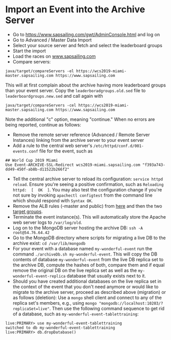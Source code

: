 # Import an Event into the Archive Server

- Go to https://www.sapsailing.com/gwt/AdminConsole.html and log on
- Go to Advanced / Master Data Import
- Select your source server and fetch and select the leaderboard groups
- Start the import
- Load the races on www.sapsailing.com
- Compare servers:
```
java/target/compareServers -el https://wcs2019-miami-master.sapsailing.com https://www.sapsailing.com
```
This will at first complain about the archive having more leaderboard groups than your event server. Copy the ``leaderboradgroups.old.sed`` file to ``leaderboardgroups.new.sed`` and call again with
```
java/target/compareServers -cel https://wcs2019-miami-master.sapsailing.com https://www.sapsailing.com
```
Note the additional "c" option, meaning "continue." When no errors are being reported, continue as follows:

- Remove the remote server reference (Advanced / Remote Server Instances) linking from the archive server to your event server
- Add a rule to the central web server's ``/etc/httpd/conf.d/001-events.conf`` file for the event, such as
```
## World Cup 2019 Miami
Use Event-ARCHIVE-SSL-Redirect wcs2019-miami.sapsailing.com "f393a743-dd49-450f-ab8b-d11522b266f2"
```
- Tell the central archive server to reload its configuration: ``service httpd reload``. Ensure you're seeing a positive confirmation, such as ``Reloading httpd:  [  OK  ]``. You may also test the configuration change if you're not sure by invoking ``apachectl configtest`` from the command line which should respond with ``Syntax OK``.
- Remove the ALB rules (-master and public) from [here](https://eu-west-1.console.aws.amazon.com/ec2/v2/home?region=eu-west-1#ELBRules:type=app;loadBalancerName=Sailing-eu-west-1;loadBalancerId=32b89dbfe7f75097;listenerId=f9212223209ac042) and then the two [target groups](https://eu-west-1.console.aws.amazon.com/ec2/v2/home?region=eu-west-1#TargetGroups:sort=targetGroupName).
- Terminate the event instance(s). This will automatically store the Apache web server logs to ``/var/log/old``.
- Log on to the MongoDB server hosting the archive DB: ``ssh -A root@54.76.64.42``
- Go to the MongoDB directory where scripts for migrating a live DB to the archive exist: ``cd /var/lib/mongodb``
- For your event with a database named ``my-wonderful-event`` run the command ``./archiveDb.sh my-wonderful-event``. This will copy the DB contents of database ``my-wonderful-event`` from the live DB replica set to the archive DB, compute the hashes of both, compare them and if equal remove the original DB on the live replica set as well as the ``my-wonderful-event-replica`` database that usually exists next to it.
- Should you have created additional databases on the live replica set in the context of the event that you don't need anymore or would like to migrate to the archive server, proceed as described above (migration) or as follows (deletion): Use a ``mongo`` shell client and connect to any of the replica set's members, e.g., using ``mongo "mongodb://localhost:10203/?replicaSet=live"``. Then use the following command sequence to get rid of a database, such as ``my-wonderful-event-tablettraining``:
```
live:PRIMARY> use my-wonderful-event-tablettraining
switched to db my-wonderful-event-tablettraining
live:PRIMARY> db.dropDatabase()
```